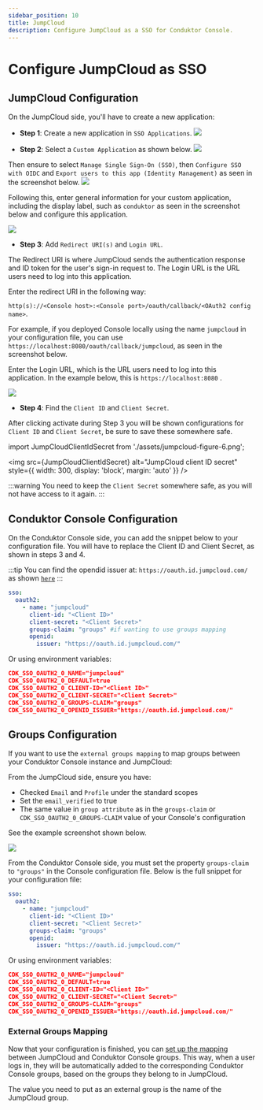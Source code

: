 ```yaml
---
sidebar_position: 10
title: JumpCloud
description: Configure JumpCloud as a SSO for Conduktor Console.
---
```


# Configure JumpCloud as SSO

## JumpCloud Configuration

On the JumpCloud side, you'll have to create a new application:

- **Step 1**: Create a new application in `SSO Applications`.
![](assets/jumpcloud-figure-1.png)


- **Step 2**: Select a `Custom Application` as shown below.
![](assets/jumpcloud-figure-2.png)

Then ensure to select `Manage Single Sign-On (SSO)`, then `Configure SSO with OIDC` and `Export users to this app (Identity Management)` as seen in the screenshot below.
![](assets/jumpcloud-figure-3.png)

Following this, enter general information for your custom application, including the display label, such as `conduktor` as seen in the screenshot below and configure this application.

![](assets/jumpcloud-figure-4.png)


- **Step 3**: Add `Redirect URI(s)` and `Login URL`.

The Redirect URI is where JumpCloud sends the authentication response and ID token for the user's sign-in request to. The Login URL is the URL users need to log into this application. 

Enter the redirect URI in the following way:

`http(s)://<Console host>:<Console port>/oauth/callback/<OAuth2 config name>`. 

For example, if you deployed Console locally using the name `jumpcloud` in your configuration file, you can use
`https://localhost:8080/oauth/callback/jumpcloud`, as seen in the screenshot below.

Enter the Login URL, which is the URL users need to log into this application. In the example below, this is `https://localhost:8080` .

![](assets/jumpcloud-figure-5.png)


- **Step 4**: Find the `Client ID` and `Client Secret`.

After clicking activate during Step 3 you will be shown configurations for `Client ID` and `Client Secret`, be sure to save these somewhere safe.
 
import JumpCloudClientIdSecret from './assets/jumpcloud-figure-6.png';

<img src={JumpCloudClientIdSecret} alt="JumpCloud client ID secret" style={{ width: 300, display: 'block', margin: 'auto' }} />

:::warning
You need to keep the `Client Secret` somewhere safe, as you will not have access to it again.
:::


## Conduktor Console Configuration

On the Conduktor Console side, you can add the snippet below to your configuration file. You will have to replace the Client ID and Client Secret, as shown in steps 3 and 4. 

:::tip
You can find the opendid issuer at: `https://oauth.id.jumpcloud.com/` as shown [`here`](https://jumpcloud.com/support/sso-with-oidc)
:::

```yaml title="platform-config.yaml"
sso:
  oauth2:
    - name: "jumpcloud"
      client-id: "<Client ID>"
      client-secret: "<Client Secret>"
      groups-claim: "groups" #if wanting to use groups mapping
      openid:
        issuer: "https://oauth.id.jumpcloud.com/"
```
Or using environment variables:

```json
CDK_SSO_OAUTH2_0_NAME="jumpcloud"
CDK_SSO_OAUTH2_0_DEFAULT=true
CDK_SSO_OAUTH2_0_CLIENT-ID="<Client ID>"
CDK_SSO_OAUTH2_0_CLIENT-SECRET="<Client Secret>"
CDK_SSO_OAUTH2_0_GROUPS-CLAIM="groups"
CDK_SSO_OAUTH2_0_OPENID_ISSUER="https://oauth.id.jumpcloud.com/"
```

## Groups Configuration

If you want to use the `external groups mapping` to map groups between your Conduktor Console instance and JumpCloud:

From the JumpCloud side, ensure you have:
- Checked `Email` and `Profile` under the standard scopes
- Set the `email_verified` to true
- The same value in `group attribute` as in the `groups-claim` or `CDK_SSO_OAUTH2_0_GROUPS-CLAIM` value of your Console's configuration

See the example screenshot shown below.

![](assets/jumpcloud-figure-7.png)

From the Conduktor Console side, you must set the property `groups-claim` to `"groups"` in the Console configuration file. 
Below is the full snippet for your configuration file:

```yaml title="platform-config.yaml"
sso:
  oauth2:
    - name: "jumpcloud"
      client-id: "<Client ID>"
      client-secret: "<Client Secret>"
      groups-claim: "groups"
      openid:
        issuer: "https://oauth.id.jumpcloud.com/"
```

Or using environment variables:

```json
CDK_SSO_OAUTH2_0_NAME="jumpcloud"
CDK_SSO_OAUTH2_0_DEFAULT=true
CDK_SSO_OAUTH2_0_CLIENT-ID="<Client ID>"
CDK_SSO_OAUTH2_0_CLIENT-SECRET="<Client Secret>"
CDK_SSO_OAUTH2_0_GROUPS-CLAIM="groups"
CDK_SSO_OAUTH2_0_OPENID_ISSUER="https://oauth.id.jumpcloud.com/"
```

### External Groups Mapping

Now that your configuration is finished, you can [set up the mapping](https://docs.conduktor.io/platform/get-started/configuration/user-authentication/external-group-sync/#create-an-external-group-mapping) between JumpCloud and Conduktor Console groups. This way, when a user logs in, they will be automatically added to the corresponding Conduktor Console groups, based on the groups they belong to in JumpCloud.

The value you need to put as an external group is the name of the JumpCloud group.

